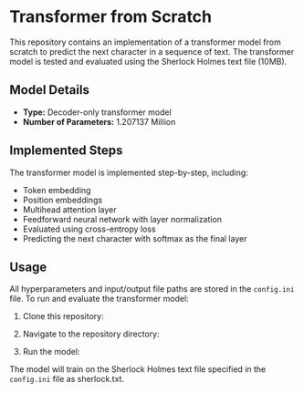 # Transformer from Scratch

This repository contains an implementation of a transformer model from scratch to predict the next character in a sequence of text. The transformer model is tested and evaluated using the Sherlock Holmes text file (10MB).

## Model Details

- **Type:** Decoder-only transformer model
- **Number of Parameters:** 1.207137 Million

## Implemented Steps

The transformer model is implemented step-by-step, including:

- Token embedding
- Position embeddings
- Multihead attention layer
- Feedforward neural network with layer normalization
- Evaluated using cross-entropy loss
- Predicting the next character with softmax as the final layer

## Usage

All hyperparameters and input/output file paths are stored in the `config.ini` file. To run and evaluate the transformer model:

1. Clone this repository:

  
2. Navigate to the repository directory:


3. Run the model:


The model will train on the Sherlock Holmes text file specified in the `config.ini` file as sherlock.txt.

